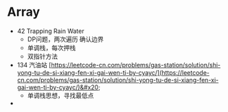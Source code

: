 # Array

* 42 Trapping Rain Water&#x20;
  * DP问题，两次遍历 确认边界
  * &#x20;单调栈，每次押栈
  * 双指针方法
* 134 汽油站 [https://leetcode-cn.com/problems/gas-station/solution/shi-yong-tu-de-si-xiang-fen-xi-gai-wen-ti-by-cyayc/](https://leetcode-cn.com/problems/gas-station/solution/shi-yong-tu-de-si-xiang-fen-xi-gai-wen-ti-by-cyayc/)&#x20;
  * 单调栈思想，寻找最低点
*
